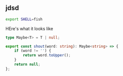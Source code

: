 ## jdsd
```sh
export SHELL=fish
```


HEre's what it looks like

```ts
type Maybe<T> = T | null;

export const shout(word: string): Maybe<string> => {
	if (word != '') {
		return word.toUpper();
	}
	return null;
};
```